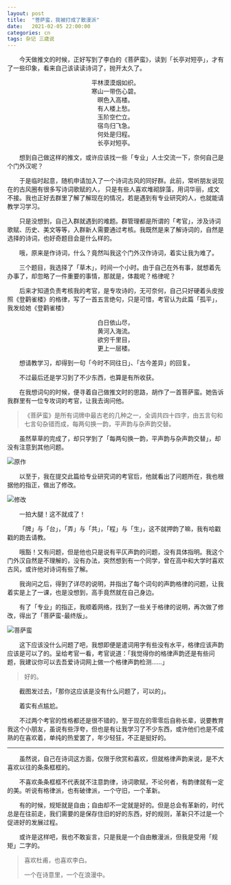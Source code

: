 ```yaml
---
layout: post
title:  "菩萨蛮，我被打成了散漫派"
date:   2021-02-05 22:00:00
categories: cn
tags: 杂记 三歳说
---
```




&emsp;&emsp;今天做推文的时候，正好写到了李白的《菩萨蛮》，读到「长亭对短亭」，才有了一些印象，看来自己该读读诗词了，抛开太久了。

<center>
平林漠漠烟如织。<br>
寒山一带伤心碧。<br>
暝色入高楼。<br>
有人楼上愁。<br>
</center>

<center>
玉阶空伫立。<br>
宿鸟归飞急。<br>
何处是归程。<br>
长亭对短亭。<br>
</center>

&emsp;&emsp;想到自己做这样的推文，或许应该找一些「专业」人士交流一下，奈何自己是个门外汉呢？

&emsp;&emsp;于是临时起意，随机申请加入了一个诗词古风的同好群。此前，常听朋友说现在的古风圈有很多写诗词歌赋的人， 只是有些人喜欢堆砌辞藻，用词华丽，成文不接。我也正好去群里了解了解现在的情况，若是遇到有专业研究的人，也就能请教学习学习。

&emsp;&emsp;只是没想到，自己入群就遇到的难题。群管理都是所谓的「考官」，涉及诗词歌赋、历史、美文等等，入群新人需要通过考核。我既然是来了解诗词的，自然是选择的诗词，也好奇题目会是什么样的。

&emsp;&emsp;哦，原来是作诗词，什么？竟然叫我这个门外汉作诗词，着实让我为难了。

&emsp;&emsp;三个题目，我选择了「草木」，时间一个小时。由于自己在外有事，就想着先办事了，却忽略了一件重要的事情，那就是，体裁呢？格律呢？

&emsp;&emsp;后来才知道负责考核我的考官，是专攻诗的，无可奈何，自己只好硬着头皮按照《登鹳雀楼》的格律，写了一首五言绝句，只是可惜，考官认为此篇「孤平」，我发给她《登鹳雀楼》

<center>
白日依山尽，<br>
黄河入海流。<br>
欲穷千里目，<br>
更上一层楼。<br>
</center>

&emsp;&emsp;想请教学习，却得到一句「今时不同往日」、「古今差异」的回复。

&emsp;&emsp;不过最后还是学习到了不少东西，也算是有所收获。

&emsp;&emsp;在我想词句的时候，便寻着自己做推文时的思路，胡作了一首菩萨蛮。她告诉我群里有一位专攻词的考官，让我去询问他。

> 《菩萨蛮》是所有词牌中最古老的几种之一，全调共四十四字，由五言句和七言句杂错而成，每两句换一韵，平声韵与杂声韵交替。

&emsp;&emsp;虽然草草的完成了，却只学到了「每两句换一韵，平声韵与杂声韵交替」，却没有注意到其他问题。

![原作](https://imglf6.lf127.net/img/N1ZVNXBuaTNneUc3c3FTNkZBckNuazBvSHV0VWNqQmhwUlRQUm9JaWUrTG1aU29GK2NUb0hBPT0.jpg?imageView&thumbnail=1680x0&quality=96&stripmeta=0&type=jpg)

&emsp;&emsp;以至于，我在提交此篇给专业研究词的考官后，他就看出了问题所在，我也根据他的指正，做出了修改。

![修改](https://imglf6.lf127.net/img/N1ZVNXBuaTNneUc3c3FTNkZBckNudVhGbjhteDF5MTZsNkI1TXJFMVlYZWJPNkM5M2hLNTBRPT0.jpg?imageView&thumbnail=1680x0&quality=96&stripmeta=0&type=jpg)

&emsp;&emsp;一拍大腿！这不就成了！

&emsp;&emsp;「牌」与「台」，「弄」与「共」，「程」与「生」，这不就押韵了嘛，我有哈戳戳的跑去请教。

&emsp;&emsp;哦豁！又有问题，但是他也只是说有平仄声韵的问题，没有具体指明。我这个门外汉自然是不理解的，没有办法，突然想到有一个同学，曾在高中和大学时喜欢古风，或许他对诗词有些了解。

&emsp;&emsp;我询问之后，得到了详尽的说明，并指出了每个词句的声韵格律的问题，让我着实是上了一课，也是没想到，高手竟然就在自己身边。

&emsp;&emsp;有了「专业」的指正，我顺着网络，找到了一些关于格律的说明，再次做了修改，得出了「菩萨蛮-最终版」。

![菩萨蛮](https://imglf6.lf127.net/img/N1ZVNXBuaTNneUc3c3FTNkZBckNudmt0cklqVlg3ZDJPdGxKa29IYnUwWnhSTFIrc2FrdjZ3PT0.jpg?imageView&thumbnail=1680x0&quality=96&stripmeta=0&type=jpg)

&emsp;&emsp;这下应该没什么问题了吧，我想即便是遣词用字有些没有水平，格律应该声韵应该是可以了的。呈给考官一看，考官说道：「我觉得你的格律声韵还是有些问题，我建议你可以去吾爱诗词网上做一个格律声韵检测……」

> 好的。

&emsp;&emsp;截图发过去，「那你这应该是没有什么问题了，可以的」。

&emsp;&emsp;着实有点尴尬。

&emsp;&emsp;不过两个考官的性格都还是很不错的，至于现在的零零后自称长辈，说要教育我这个小朋友，虽说有些浮夸，但也是有让我学习了不少东西，或许他们也是不成熟的在喜欢着，单纯的热爱罢了，年少轻狂，不正是挺好的。

---------

&emsp;&emsp;虽然说，自己在诗词这方面，仅限于欣赏和喜欢，但就格律声韵来说，是不大喜欢以往的条条框框的。

&emsp;&emsp;不喜欢条条框框不代表就不注意韵律，诗词歌赋，不论何者，有韵律就有一定的美。听说有格律派，也有破律派，一个守旧，一个革新。

&emsp;&emsp;有的时候，规矩就是自由；自由却不一定就是好的。但是总会有革新的，时代总是在往前走，我们需要的是保存住旧的好的东西，好的规则，革新只不过是一个促进好的发展过程。

&emsp;&emsp;或许是这样吧，我也不敢妄言，只是我是一个自由散漫派，但我是受用「规矩」二字的。

> 喜欢杜甫，也喜欢李白。
>
> 一个在诗意里，一个在浪漫中。